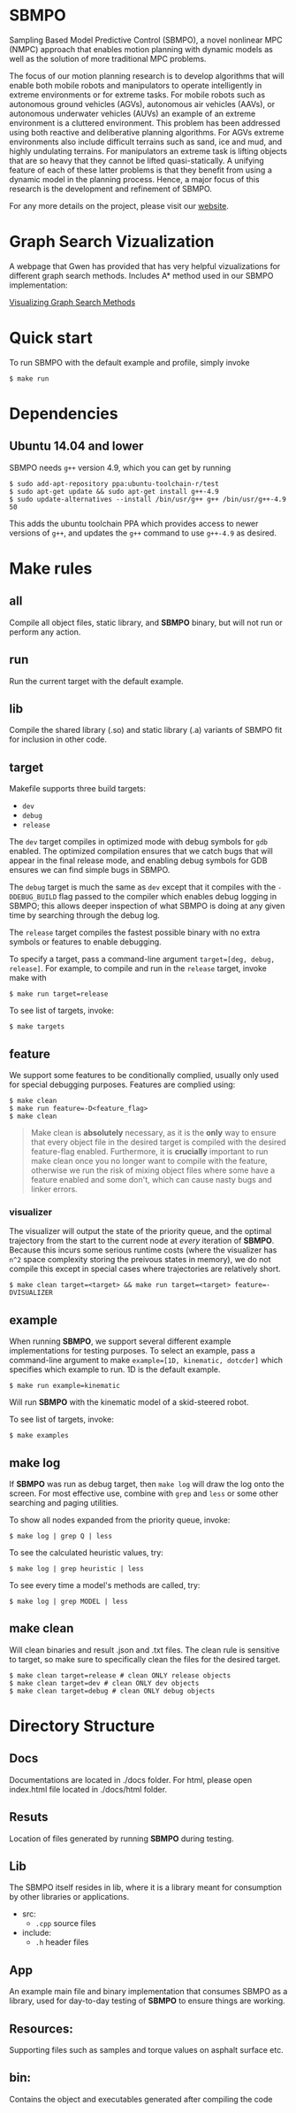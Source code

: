 # SBMPO

Sampling Based Model Predictive Control (SBMPO), a novel nonlinear MPC (NMPC) approach that enables motion planning with dynamic models as well as the solution of more traditional MPC problems.

The focus of our motion planning research is to develop algorithms that will enable both mobile robots and manipulators to operate intelligently in extreme environments or for extreme tasks. For mobile robots such as autonomous ground vehicles (AGVs), autonomous air vehicles (AAVs), or autonomous underwater vehicles (AUVs) an example of an extreme environment is a cluttered environment. This problem has been addressed using both reactive and deliberative planning algorithms. For AGVs extreme environments also include difficult terrains such as sand, ice and mud, and highly undulating terrains. For manipulators an extreme task is lifting objects that are so heavy that they cannot be lifted quasi-statically. A unifying feature of each of these latter problems is that they benefit from using a dynamic model in the planning process. Hence, a major focus of this research is the development and refinement of SBMPO.

For any more details on the project, please visit our [website](http://www.ciscor.org/motion-planning/).

# Graph Search Vizualization
A webpage that Gwen has provided that has very helpful vizualizations for different graph search methods.
Includes A* method used in our SBMPO implementation:

[Visualizing Graph Search Methods](https://glfmn.github.io/ISC4221/)

# Quick start

To run SBMPO with the default example and profile, simply invoke

```
$ make run
```

# Dependencies

## Ubuntu 14.04 and lower

SBMPO needs `g++` version 4.9, which you can get by running

```
$ sudo add-apt-repository ppa:ubuntu-toolchain-r/test
$ sudo apt-get update && sudo apt-get install g++-4.9
$ sudo update-alternatives --install /bin/usr/g++ g++ /bin/usr/g++-4.9 50
```

This adds the ubuntu toolchain PPA which provides access to newer versions of `g++`, and updates the `g++` command to use `g++-4.9` as desired.

# Make rules

## all

Compile all object files, static library, and **SBMPO** binary, but will not run or perform any action.

## run

Run the current target with the default example.

## lib

Compile the shared library (.so) and static library (.a) variants of SBMPO fit for inclusion in other code.

## target

Makefile supports three build targets:

- `dev`
- `debug`
- `release`

The `dev` target compiles in optimized mode with debug symbols for `gdb` enabled.  The optimized compilation ensures that we catch bugs that will appear in the final release mode, and enabling debug symbols for GDB ensures we can find simple bugs in SBMPO.

The `debug` target is much the same as `dev` except that it compiles with the `-DDEBUG_BUILD` flag passed to the compiler which enables debug logging in SBMPO; this allows deeper inspection of what SBMPO is doing at any given time by searching through the debug log.

The `release` target compiles the fastest possible binary with no extra symbols or features to enable debugging.

To specify a target, pass a command-line argument `target=[deg, debug, release]`.  For example, to compile and run in the `release` target, invoke make with

```
$ make run target=release
```

To see list of targets, invoke:

```
$ make targets
```

## feature

We support some features to be conditionally complied, usually only used for special debugging purposes.  Features are complied using:

```
$ make clean
$ make run feature=-D<feature_flag>
$ make clean
```

> Make clean is **absolutely** necessary, as it is the **only** way to ensure that every object file in the desired target is compiled with the desired feature-flag enabled.  Furthermore, it is **crucially** important to run make clean once you no longer want to compile with the feature, otherwise we run the risk of mixing object files where some have a feature enabled and some don't, which can cause nasty bugs and linker errors.

### visualizer

The visualizer will output the state of the priority queue, and the optimal trajectory from the start to the current node at _every_ iteration of **SBMPO**.  Because this incurs some serious runtime costs (where the visualizer has `n^2` space complexity storing the preivous states in memory), we do not compile this except in special cases where trajectories are relatively short.

```
$ make clean target=<target> && make run target=<target> feature=-DVISUALIZER
```

## example

When running **SBMPO**, we support several different example implementations for testing purposes.  To select an example, pass a command-line argument to make `example=[1D, kinematic, dotcder]` which specifies which example to run.  1D is the default example.

```
$ make run example=kinematic
```

Will run **SBMPO** with the kinematic model of a skid-steered robot.

To see list of targets, invoke:

```
$ make examples
```

## make log

If **SBMPO** was run as debug target, then `make log` will draw the log onto the screen.  For most effective use, combine with `grep` and `less` or some other searching and paging utilities.

To show all nodes expanded from the priority queue, invoke:

```
$ make log | grep Q | less
```

To see the calculated heuristic values, try:

```
$ make log | grep heuristic | less
```

To see every time a model's methods are called, try:

```
$ make log | grep MODEL | less
```

## make clean

Will clean binaries and result .json and .txt files.  The clean rule is sensitive to target, so make sure to specifically clean the files for the desired target.

```
$ make clean target=release # clean ONLY release objects
$ make clean target=dev # clean ONLY dev objects
$ make clean target=debug # clean ONLY debug objects
```

# Directory Structure

## Docs

Documentations are located in ./docs folder. For html, please open index.html file located in ./docs/html folder.

## Resuts

Location of files generated by running **SBMPO** during testing.

## Lib

The SBMPO itself resides in lib, where it is a library meant for consumption by
other libraries or applications.

- src:
    - `.cpp` source files
- include:
    - `.h` header files

## App

An example main file and binary implementation that consumes SBMPO as a library,
used for day-to-day testing of **SBMPO** to ensure things are working.

## Resources:

Supporting files such as samples and torque values on asphalt surface etc.

## bin:

Contains the object and executables generated after compiling the code
